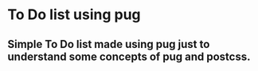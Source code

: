 # To Do list using pug

## Simple To Do list made using pug just to understand some concepts of pug and postcss.
